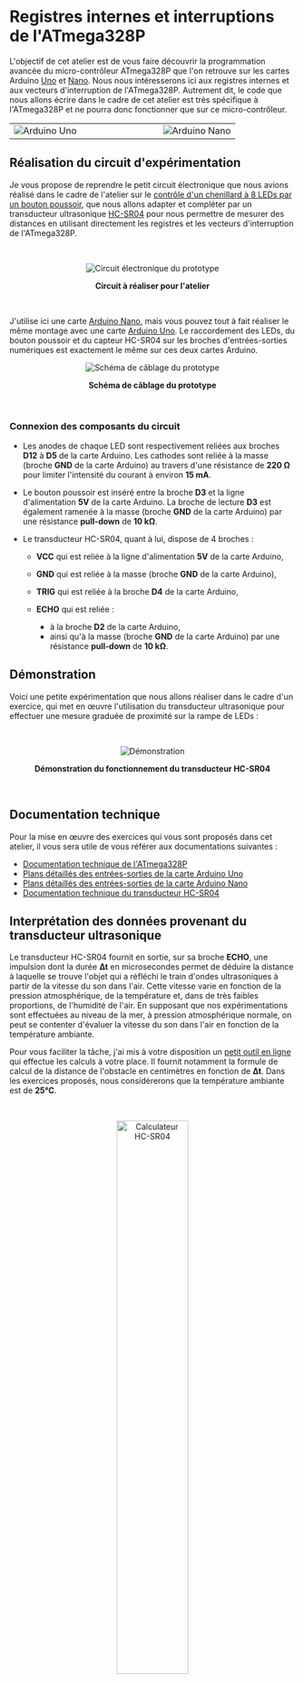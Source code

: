 # Registres internes et interruptions de l'ATmega328P

L'objectif de cet atelier est de vous faire découvrir la programmation avancée du micro-contrôleur ATmega328P que l'on retrouve sur les cartes Arduino [Uno][uno-board] et [Nano][nano-board]. Nous nous intéresserons ici aux registres internes et aux vecteurs d'interruption de l'ATmega328P. Autrement dit, le code que nous allons écrire dans le cadre de cet atelier est très spécifique à l'ATmega328P et ne pourra donc fonctionner que sur ce micro-contrôleur.

<table>
    <tbody>
        <tr>
            <td width="66%"><img src="assets/uno-board.jpg"  alt="Arduino Uno"></td>
            <td><img src="assets/nano-board.jpg" alt="Arduino Nano"></td>
        </tr>
    </tbody>
</table>


## Réalisation du circuit d'expérimentation

Je vous propose de reprendre le petit circuit électronique que nous avions réalisé dans le cadre de l'atelier sur le [contrôle d'un chenillard à 8 LEDs par un bouton poussoir][chaser], que nous allons adapter et compléter par un transducteur ultrasonique [HC-SR04][hcsr04] pour nous permettre de mesurer des distances en utilisant directement les registres et les vecteurs d'interruption de l'ATmega328P.

<div align="center">
    <br />
    <p><img src="assets/breadboard-1676x942.jpg" alt="Circuit électronique du prototype"></p>
    <p><strong>Circuit à réaliser pour l'atelier</strong></p>
    <br />
</div>

J'utilise ici une carte [Arduino Nano][nano-board], mais vous pouvez tout à fait réaliser le même montage avec une carte [Arduino Uno][uno-board]. Le raccordement des LEDs, du bouton poussoir et du capteur HC-SR04 sur les broches d'entrées-sorties numériques est exactement le même sur ces deux cartes Arduino.

<div align="center">
    <p><img src="assets/wiring-1216x852.png" alt="Schéma de câblage du prototype"></p>
    <p><strong>Schéma de câblage du prototype</strong></p>
    <br />
</div>


### Connexion des composants du circuit

- Les anodes de chaque LED sont respectivement reliées aux broches **D12** à **D5** de la carte Arduino. Les cathodes sont reliée à la masse (broche **GND** de la carte Arduino) au travers d'une résistance de **220 Ω** pour limiter l'intensité du courant à environ **15 mA**.

- Le bouton poussoir est inséré entre la broche **D3** et la ligne d'alimentation **5V** de la carte Arduino. La broche de lecture **D3** est également ramenée à la masse (broche **GND** de la carte Arduino) par une résistance **pull-down** de **10 kΩ**.

- Le transducteur HC-SR04, quant à lui, dispose de 4 broches :

    - **VCC** qui est reliée à la ligne d'alimentation **5V** de la carte Arduino,
    - **GND** qui est reliée à la masse (broche **GND** de la carte Arduino),
    - **TRIG** qui est reliée à la broche **D4** de la carte Arduino,
    - **ECHO** qui est reliée :
    
        - à la broche **D2** de la carte Arduino,
        - ainsi qu'à la masse (broche **GND** de la carte Arduino) par une résistance **pull-down** de **10 kΩ**.


## Démonstration

Voici une petite expérimentation que nous allons réaliser dans le cadre d'un exercice, qui met en œuvre l'utilisation du transducteur ultrasonique pour effectuer une mesure graduée de proximité sur la rampe de LEDs :

<div align="center">
    <br />
    <p><img src="assets/demo-960x408-64c-25fps.gif" alt="Démonstration"></p>
    <p><strong>Démonstration du fonctionnement du transducteur HC-SR04</strong></p>
    <br />
</div>


## Documentation technique

Pour la mise en œuvre des exercices qui vous sont proposés dans cet atelier, il vous sera utile de vous référer aux documentations suivantes :

- [Documentation technique de l'ATmega328P][atmega]
- [Plans détaillés des entrées-sorties de la carte Arduino Uno][uno-pinout]
- [Plans détaillés des entrées-sorties de la carte Arduino Nano][nano-pinout]
- [Documentation technique du transducteur HC-SR04][hcsr04]


## Interprétation des données provenant du transducteur ultrasonique

Le transducteur HC-SR04 fournit en sortie, sur sa broche **ECHO**, une impulsion dont la durée **∆t** en microsecondes permet de déduire la distance à laquelle se trouve l'objet qui a réfléchi le train d'ondes ultrasoniques à partir de la vitesse du son dans l'air. Cette vitesse varie en fonction de la pression atmosphérique, de la température et, dans de très faibles proportions, de l'humidité de l'air. En supposant que nos expérimentations sont effectuées au niveau de la mer, à pression atmosphérique normale, on peut se contenter d'évaluer la vitesse du son dans l'air en fonction de la température ambiante.

Pour vous faciliter la tâche, j'ai mis à votre disposition un [petit outil en ligne][tool] qui effectue les calculs à votre place. Il fournit notamment la formule de calcul de la distance de l'obstacle en centimètres en fonction de **∆t**. Dans les exercices proposés, nous considérerons que la température ambiante est de **25°C**.

<div align="center">
    <br />
    <p><img src="assets/calculator-896x1256.png" width="50%" height="50%" alt="Calculateur HC-SR04"></p>
    <p><strong>Utilisation du transducteur HC-SR04 à 25°C</strong></p>
    <br />
</div>

Ce petit calculateur nous permettra d'implémenter facilement la fonction de conversion `us2cm()` :

```cpp
/**
 * @brief Constante de conversion durée => distance pour le capteur HC-SR04
 * 
 * @note Cette constante permet de calculer la distance d'un obstacle réfléchissant
 *       le train d'ondes ultrasoniques en fonction de sa durée de propagation.
 *       Elle incorpore de manière implicite la vitesse du son dans l'air.
 * 
 *       La constante de conversion que nous utiliserons ici correspond à la
 *       vitesse du son dans l'air à 25°C évaluée à 346.68 m/s.
 */
constexpr float US_TO_CM = .017334f;

/**
 * @brief Conversion durée => distance pour le capteur HC-SR04
 * 
 * @param us Durée de propagation du train d'ondes ultrasoniques exprimée en microsecondes
 * @return   La distance de l'obstacle réfléchissant exprimée en centimètres
 */
float us2cm(float us) {
    return us * US_TO_CM;
}
```


## Configuration du projet PlatformIO

La configuration du projet est définie par les directives inscrites dans le fichier `platformio.ini` :

```ini
; --------------------------------------------------------------------------------
; Atelier de programmation Robotic 974
; © 2021 Stéphane Calderoni
; --------------------------------------------------------------------------------
; Registres internes et interruptions de l'ATmega328P
; --------------------------------------------------------------------------------
[env:workshop]
platform      = atmelavr
board         = nanoatmega328new
framework     = arduino
monitor_speed = 9600
```

Le projet est ici configuré pour être téléversé sur une carte Arduino **Nano**. Si, de votre côté, vous utilisez une carte Arduino **Uno**, vous devez remplacer la désignation de la carte `board` par la valeur `uno` :

```ini
board = uno
```


## Organisation des codes sources

Les solutions des exercices se trouvent dans le répertoire `src` :

```
src
├── 01-blink.cpp
├── 02-switch.cpp
├── 03-switch-int-v1.cpp
├── 04-switch-int-v2.cpp
├── 05-switch-debouncing.cpp
├── 06-binary-counter-v1.cpp
├── 07-binary-counter-v2.cpp
├── 08-hc-sr04-button.cpp
├── 09-hc-sr04.cpp
└── 10-proximity-sensor.cpp
```

Chaque fichier doit être compilé en excluant tous les autres avec la directive `src_filter` dans le fichier de configuration `platformio.ini`. Par exemple, pour compiler la solution de l'exercice n°10 :

```ini
; --------------------------------------------------------------------------------
; Atelier de programmation Robotic 974
; © 2021 Stéphane Calderoni
; --------------------------------------------------------------------------------
; Registres internes et interruptions de l'ATmega328P
; --------------------------------------------------------------------------------
[env:workshop]
platform      = atmelavr
board         = nanoatmega328new
framework     = arduino
monitor_speed = 9600
src_filter    = -<*> +<10-proximity-sensor.cpp>
```


## Exercices


### 1. Clignotement d'une LED

Faire clignoter la LED connectée à la broche **D12** à la manière de l'instruction suivante :

```cpp
digitalWrite(12, millis() % 1024 < 512);
```

***Solution** : [01-blink.cpp][s01]*


### 2. Commande d'une LED à l'aide d'un bouton

Allumer la LED connectée à la broche **D12** lorsqu'on appuie sur le bouton poussoir, et l'éteindre lorsqu'on relâche le bouton. Autrement dit, cela revient à réécrire :

```cpp
digitalWrite(12, digitalRead(3));
```

***Solution** : [02-switch.cpp][s02]*


### 3. Commande d'une LED à l'aide d'un bouton par interruption

Allumer puis éteindre alternativement la LED connectée à la broche **D12** à chaque pression sur le bouton poussoir. On cherchera ici à détecter les pressions sur le bouton par le déclenchement d'une interruption armée par la fonction `attachInterrupt()`.

*Remarque : on ne cherchera pas ici à éliminer l'effet rebond.*

***Solution** : [03-switch-int-v1.cpp][s03]*


### 4. Commande d'une LED à l'aide d'un bouton - usage direct d'un vecteur d'interruption

Même exercice que le précédent mais, cette fois, sans utiliser la fonction `attachInterrupt()`. On lui préfèrera l'usage direct du vecteur d'interruption `INT1`, activé par la broche **D3**.

*Remarque : on ne cherchera pas ici à éliminer l'effet rebond.*

***Solution** : [04-switch-int-v2.cpp][s04]*


### 5. Commande d'une LED à l'aide d'un bouton - neutralisation de l'effet rebond

Même exercice que le précédent mais, cette fois, en neutralisant l'effet rebond.

***Solution** : [05-switch-debouncing.cpp][s05]*


### 6. Affichage d'un compteur binaire sur 8 LEDs incrémenté par un bouton poussoir

Incrémenter un compteur entier codé sur 8 bits à chaque pression sur le bouton poussoir, et afficher sa valeur binaire sur l'octet représenté par les 8 LEDs.

*Remarque : on ne cherchera pas ici à éliminer l'effet rebond.*

***Solution** : [06-binary-counter-v1.cpp][s06]*


### 7. Compteur binaire avec neutralisation de l'effet rebond sur le bouton

Même exercice que le précédent mais, cette fois, cherchez à neutraliser l'effet rebond.

***Solution** : [07-binary-counter-v2.cpp][s07]*


### 8. Mesures périodiques avec le transducteur HC-SR04

Lancer une séquence de mesures de distances à l'aide du transducteur ultrasonique. Les mesures doivent être effectuées périodiquement à une fréquence de **10 Hz** (une mesure toutes les **100 ms**). Les distances mesurées devront être affichées sur le moniteur série, au fil de l'eau.

Pour cet exercice, vous devrez utiliser le vecteur d'interruption **INT0** qui surveille la broche de lecture **D2** reliée à la broche **ECHO** du HC-SR04. Chaque mesure est initiée en maintenant la broche **D4** (qui est reliée à la broche **TRIG** du HC-SR04) au niveau **HIGH** pendant **10 µs**.

N'oubliez pas d'[établir la formule de conversion durée => distance][toolref] à l'aide du calculateur que j'ai mis à votre disposition.

***Solution** : [08-hc-sr04.cpp][s08]*


### 9. Mesure de distance commandée par un bouton avec le transducteur HC-SR04

Même exercice que le précédent mais, cette fois, en déclenchant une mesure à chaque pression sur le bouton poussoir.

*Remarque : on ne cherchera pas ici à éliminer l'effet rebond.*

***Solution** : [09-hc-sr04-button.cpp][s09]*


### 10. Détecteur de proximité

<table>
    <tbody>
        <tr>
            <td>
                Réaliser un détecteur de proximité avec le transducteur HC-SR04. Le détecteur doit permettre d'afficher sur la rampe de LEDs une mesure graduée de la proximité d'un obstacle se trouvant dans l'intervalle <strong>[4,20] cm</strong>. Le nombre de LEDs allumées doit être inversement proportionnel à la distance de l'obstacle.
            </td>
            <td width="50%"><img src="assets/demo-960x408-64c-25fps.gif" alt="Démonstration"></td>
        </tr>
    </tbody>
</table>

***Solution** : [10-proximity-sensor.cpp][s10]*


[chaser]:      https://github.com/Robotic974/led-chaser-with-button
[hcsr04]:      http://www.microsann.com/images/Atelier_Robotique/Documentation/Fiche_capteur_HC.pdf
[nano-board]:  https://store.arduino.cc/arduino-nano
[uno-board]:   https://store.arduino.cc/arduino-uno-rev3
[atmega]:      https://ww1.microchip.com/downloads/en/DeviceDoc/Atmel-7810-Automotive-Microcontrollers-ATmega328P_Datasheet.pdf
[uno-pinout]:  https://content.arduino.cc/assets/Pinout-UNOrev3_latest.pdf
[nano-pinout]: https://content.arduino.cc/assets/Pinout-NANO_latest.pdf
[tool]:        https://robotic974.m1cr0lab.com/ultrasonic-sensor/
[toolref]:     #interprétation-des-données-provenant-du-transducteur-ultrasonique
[s01]:         src/01-blink.cpp
[s02]:         src/02-switch.cpp
[s03]:         src/03-switch-int-v1.cpp
[s04]:         src/04-switch-int-v2.cpp
[s05]:         src/05-switch-debouncing.cpp
[s06]:         src/06-binary-counter-v1.cpp
[s07]:         src/07-binary-counter-v2.cpp
[s08]:         src/08-hc-sr04.cpp
[s09]:         src/09-hc-sr04-button.cpp
[s10]:         src/10-proximity-sensor.cpp